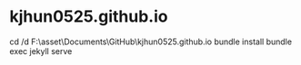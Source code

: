# kjhun0525.github.io

cd /d F:\asset\Documents\GitHub\kjhun0525.github.io
bundle install
bundle exec jekyll serve